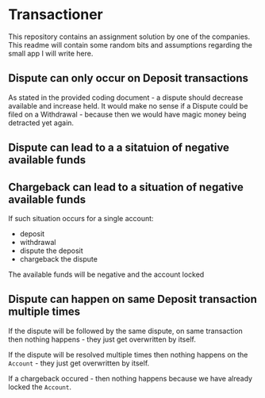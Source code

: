 # Transactioner

This repository contains an assignment solution by one of the companies. This readme will contain some random bits and assumptions regarding the small app I will write here.


## Dispute can only occur on Deposit transactions

As stated in the provided coding document - a dispute should decrease available and increase held. It would make no sense if a Dispute could be filed on a Withdrawal - because then we would have magic money being detracted yet again.

## Dispute can lead to a a sitatuion of negative available funds

## Chargeback can lead to a situation of negative available funds

If such situation occurs for a single account:
- deposit
- withdrawal
- dispute the deposit
- chargeback the dispute

The available funds will be negative and the account locked

## Dispute can happen on same Deposit transaction multiple times

If the dispute will be followed by the same dispute, on same transaction then nothing happens - they just get overwritten by itself.

If the dispute will be resolved multiple times then nothing happens on the `Account` - they just get overwritten by itself.

If a chargeback occured - then nothing happens because we have already locked the `Account`.